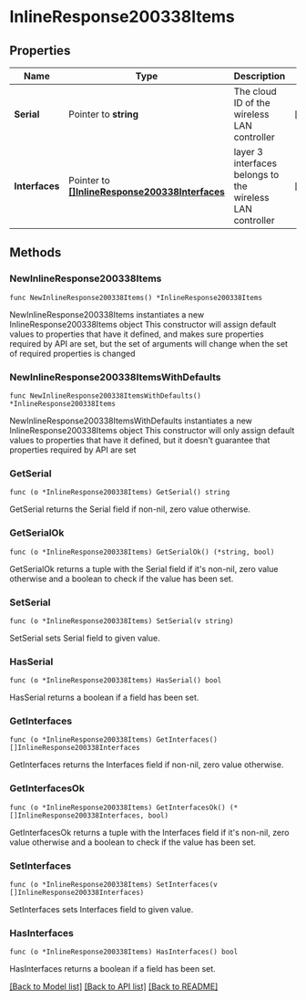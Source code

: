 # InlineResponse200338Items

## Properties

Name | Type | Description | Notes
------------ | ------------- | ------------- | -------------
**Serial** | Pointer to **string** | The cloud ID of the wireless LAN controller | [optional] 
**Interfaces** | Pointer to [**[]InlineResponse200338Interfaces**](InlineResponse200338Interfaces.md) | layer 3 interfaces belongs to the wireless LAN controller | [optional] 

## Methods

### NewInlineResponse200338Items

`func NewInlineResponse200338Items() *InlineResponse200338Items`

NewInlineResponse200338Items instantiates a new InlineResponse200338Items object
This constructor will assign default values to properties that have it defined,
and makes sure properties required by API are set, but the set of arguments
will change when the set of required properties is changed

### NewInlineResponse200338ItemsWithDefaults

`func NewInlineResponse200338ItemsWithDefaults() *InlineResponse200338Items`

NewInlineResponse200338ItemsWithDefaults instantiates a new InlineResponse200338Items object
This constructor will only assign default values to properties that have it defined,
but it doesn't guarantee that properties required by API are set

### GetSerial

`func (o *InlineResponse200338Items) GetSerial() string`

GetSerial returns the Serial field if non-nil, zero value otherwise.

### GetSerialOk

`func (o *InlineResponse200338Items) GetSerialOk() (*string, bool)`

GetSerialOk returns a tuple with the Serial field if it's non-nil, zero value otherwise
and a boolean to check if the value has been set.

### SetSerial

`func (o *InlineResponse200338Items) SetSerial(v string)`

SetSerial sets Serial field to given value.

### HasSerial

`func (o *InlineResponse200338Items) HasSerial() bool`

HasSerial returns a boolean if a field has been set.

### GetInterfaces

`func (o *InlineResponse200338Items) GetInterfaces() []InlineResponse200338Interfaces`

GetInterfaces returns the Interfaces field if non-nil, zero value otherwise.

### GetInterfacesOk

`func (o *InlineResponse200338Items) GetInterfacesOk() (*[]InlineResponse200338Interfaces, bool)`

GetInterfacesOk returns a tuple with the Interfaces field if it's non-nil, zero value otherwise
and a boolean to check if the value has been set.

### SetInterfaces

`func (o *InlineResponse200338Items) SetInterfaces(v []InlineResponse200338Interfaces)`

SetInterfaces sets Interfaces field to given value.

### HasInterfaces

`func (o *InlineResponse200338Items) HasInterfaces() bool`

HasInterfaces returns a boolean if a field has been set.


[[Back to Model list]](../README.md#documentation-for-models) [[Back to API list]](../README.md#documentation-for-api-endpoints) [[Back to README]](../README.md)


